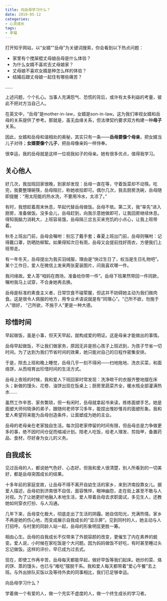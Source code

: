 ```yaml
---
title: 向岳母学习什么？
date: 2019-05-12
categories:
- 心灵成长
tags:
- 幸福
---
```

打开知乎网站，以“女婿”“岳母”为关键词搜索，你会看到以下热点问题：

- 家里有个搅屎棍丈母娘岳母是什么体验？
- 为什么女婿不喜欢去丈母娘家？
- 丈母娘不喜欢女婿是种怎么样的体验？
- 结婚后跟丈母娘一起住有哪些痛苦？

……

上述问题，个个扎心。当事人充满怨气、恐慌的背后，或许有太多利益的考量，彼此不把对方当自己人。

在英文中，“岳母”是mother-in-law，女婿是son-in-law。这为我们审视女婿和岳母的关系提供了参考。那就是，虽无血缘关系，但法律契约要求双方构建一种**母子**关系。

因此，女婿和岳母和谐相处的奥秘，其实只有一条——**岳母要像个母亲**，把女婿当儿子对待；**女婿要像个儿子**，把岳母像亲妈一样侍奉。

很幸运，我的岳母就是这样一位视我如子的母亲。她有很多优点，值得我学习。

## 关心他人 ##

好几次，我加班回家很晚，到家却发现：岳母一直在等，守着饭菜却不动筷。吃完，我要整理碗筷，岳母阻拦，称她收拾即可。偶尔几次，我去厨房洗碗，岳母随即提醒：“用太阳能的热水洗，不要用冷水，太凉了。”

有时，我想趁着周末休息，早起代替岳母做饭。岳母不依。第二天，我“率先”进入厨房，准备做饭。没多会儿，岳母赶到，向我示意她做即可，让我回房继续休息。得知我脑力消耗大，上班容易饿，岳母隔三岔五买来充饥的小点心，让我上班带着。

秋冬上班出门前，岳母会嘱咐：别忘了戴手套；春夏上班出门前，岳母则嘱咐：记得戴口罩，防晒防柳絮。如果得知次日有雨，岳母又会提前找好雨衣，方便我们上班带走。

有一年冬天，岳母提出为我买羽绒服，理由是“快过生日了，权当是生日礼物吧”。某个工作日，爱人在微信上发来两张夏装图片，问我喜欢哪一件。

我问缘故。爱人答“咱妈在商场，准备给你带一件”。岳母下班果然带回一件同款，嘱咐我马上试穿，不合身她再去换。

岳母是标准的素食主义者，日常饮食不碰荤腥，但这并不妨碍她主动为我们做肉食。这是很令人佩服的地方，用专业术语说就是有“同理心”。“己所不欲，勿施于人”很好， “己所欲，不施于人”更是一种大德。

## 珍惜时间 ##

早起做饭，虽是小事，但天天早起，就构成爱的明证。这是母亲才能做出的事情。

岳母早起做饭，不让我们做家务，原因无非是担心孩子上班迟到，为孩子节省一切时间。为了达到为我们节省时间的效果，她只能对自己的日程作密集安排。

于是，除去上班和晚上睡觉，岳母几乎一刻不得闲——扫地拖地、洗衣买菜，和面烙饼，从而培育出珍惜时间的生活方式。

岳母上夜班的时候，我和爱人下班回家时常发现：洗净晾干的衣服齐整地摆在床头；新做的馒头、花卷、油饼出现在饭桌上；厨房里蔬菜齐全，暖水瓶全部灌满热水……

虽然工作辛苦、家务繁琐，但一有闲时，岳母就拿起书来读，练练面塑手艺。她是面塑大师何晓诤的弟子，跟随何老师学习多年，能捏出惟妙惟肖的面塑形象。我和爱人希望将来能为岳母创造条件，让面塑成为她的主业。

岳母的老母亲在老家独自生活。每次回老家停留的时间有限，但岳母总是力争做更多的事，绝不因时间仓促而缩减计划。陪老人吃饭，给老人理发、剪指甲，备置药品、食材，尽好身为女儿的义务。

## 自我成长 ##

见过岳母的人，都说她气色好、心态好。但我和爱人很清楚，别人所看到的一切美好，都是岳母突围成长的结果。

十多年前的家庭变故，让岳母不得不离开自幼生活的家乡，来到济南投靠女儿。据爱人描述，岳母初到济南很不自信，面容憔悴，眼神幽怨，走在街上甚至不敢与人对视。为了让她更好地融入本地生活，爱人带着岳母去求职面试，多见生人，还教她如何穿衣打扮、与人沟通。

几年下来，岳母变化极大，彻底走出了生活的阴霾。她自信阳光，充满热情。家乡不再是她的伤心地，而变成展示自我成长的“显示屏”。见到同村的人，她主动与人打招呼。与村里的同龄人站一起，岳母的形象明显更胜一筹。

相由心生。岳母的自我成长不仅带来了外貌容颜的改变，更催生了内在素养的蜕变。爱人说，小时候在家吃饭是个大问题。因为妈妈做饭不好吃，有时甚至睡过头忘记做饭。这样的评价，早已成为过去式。

现在，即使工作再辛苦，岳母每天都能早起，做好早饭等我们起床。她炒的菜、烙的饼、蒸的馒头，也已与“难吃”摆脱干系。我和爱人每天都带着“爱心午餐”去上班。与外出排队买饭以及等待外卖的同事相比，我们已足够幸运。

向岳母学习什么？

学着做一个有爱的人，做一个充实不虚度的人，做一个终生成长的学习者。